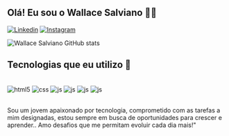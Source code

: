 ## Olá! Eu sou o Wallace Salviano ✌🏼

[![Linkedin](https://img.shields.io/badge/LinkedIn-0077B5?style=for-the-badge&logo=linkedin&logoColor=white)](https://www.linkedin.com/in/wallace-salviano-637189261/)
[![Instagram](https://img.shields.io/badge/Instagram-E4405F?style=for-the-badge&logo=instagram&logoColor=white)](https://www.instagram.com/wallacesalvianoo/)

![Wallace Salviano GitHub stats](https://github-readme-stats.vercel.app/api?username=wallacesalviano&show_icons=true&theme=tokyonight)

## Tecnologias que eu utilizo 🚀
<div styles="display: inline_block"><br/>
    <img align="center" alt="html5" src="https://img.shields.io/badge/HTML5-E34F26?style=for-the-badge&logo=html5&logoColor=white">
    <img align="center" alt="css" src="https://img.shields.io/badge/CSS3-1572B6?style=for-the-badge&logo=css3&logoColor=white">
    <img align="center" alt="js" src="https://img.shields.io/badge/Tailwind_CSS-38B2AC?style=for-the-badge&logo=tailwind-css&logoColor=white">
    <img align="center" alt="js" src="https://img.shields.io/badge/JavaScript-F7DF1E?style=for-the-badge&logo=javascript&logoColor=black">
    <img align="center" alt="js" src="https://img.shields.io/badge/Python-3776AB?style=for-the-badge&logo=python&logoColor=white">
    <img align="center" alt="js" src="https://img.shields.io/badge/GIT-E44C30?style=for-the-badge&logo=git&logoColor=white">   
</div><br/>

Sou um jovem apaixonado por tecnologia, comprometido com as tarefas a mim designadas, estou sempre em busca de oportunidades para crescer e aprender.. Amo desafios que me permitam evoluir cada dia mais!"

